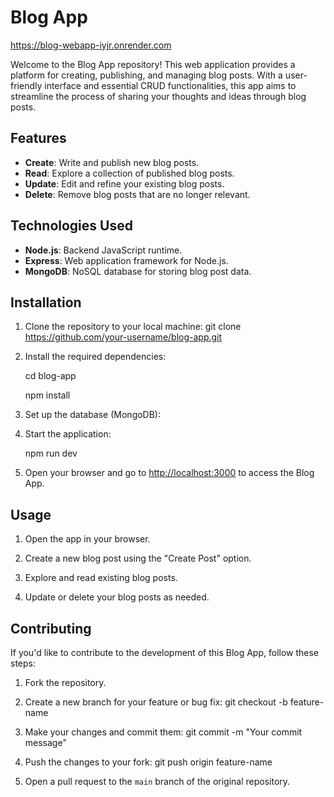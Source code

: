 # Blog App
https://blog-webapp-iyjr.onrender.com

Welcome to the Blog App repository! This web application provides a platform for creating, publishing, and managing blog posts. With a user-friendly interface and essential CRUD functionalities, this app aims to streamline the process of sharing your thoughts and ideas through blog posts.

## Features

- **Create**: Write and publish new blog posts.
- **Read**: Explore a collection of published blog posts.
- **Update**: Edit and refine your existing blog posts.
- **Delete**: Remove blog posts that are no longer relevant.

## Technologies Used
- **Node.js**: Backend JavaScript runtime.
- **Express**: Web application framework for Node.js.
- **MongoDB**: NoSQL database for storing blog post data.

## Installation

1. Clone the repository to your local machine:
git clone https://github.com/your-username/blog-app.git
   
2. Install the required dependencies:

      cd blog-app

      npm install

3. Set up the database (MongoDB):

4. Start the application:

    npm run dev

5. Open your browser and go to [http://localhost:3000](http://localhost:3000) to access the Blog App.

## Usage

1. Open the app in your browser.

2. Create a new blog post using the "Create Post" option.

3. Explore and read existing blog posts.

4. Update or delete your blog posts as needed.

## Contributing

If you'd like to contribute to the development of this Blog App, follow these steps:

1. Fork the repository.

2. Create a new branch for your feature or bug fix:
   git checkout -b feature-name

3. Make your changes and commit them:
   git commit -m "Your commit message"
  
4. Push the changes to your fork:
   git push origin feature-name

5. Open a pull request to the `main` branch of the original repository.




